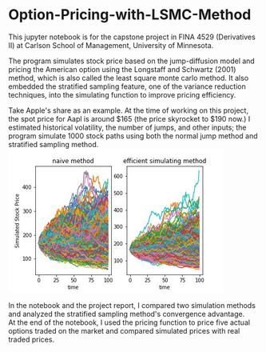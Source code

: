 # Option-Pricing-with-LSMC-Method

This jupyter notebook is for the capstone project in FINA 4529 (Derivatives II) at Carlson School of Management, University of Minnesota.  

The program simulates stock price based on the jump-diffusion model and pricing the American option using the Longstaff and Schwartz (2001) method, which is also called the least square monte carlo method. It also embedded the stratified sampling feature, one of the variance reduction techniques, into the simulating function to improve pricing efficiency.  

Take Apple's share as an example. At the time of working on this project, the spot price for Aapl is around $165 (the price skyrocket to $190 now.) I estimated historical volatility, the number of jumps, and other inputs; the program simulate 1000 stock paths using both the normal jump method and stratified sampling method.  
![ ](https://github.com/ZedongDaniel/Option-Pricing-with-LSMC-Method/blob/a6cbc36be2f5129ba287b8e379d65530f52be950/images/simulated%20stock%20path.jpg)

In the notebook and the project report, I compared two simulation methods and analyzed the stratified sampling method's convergence advantage.  
At the end of the notebook, I used the pricing function to price five actual options traded on the market and compared simulated prices with real traded prices.  

